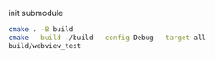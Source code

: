 init submodule

``` bash
cmake . -B build
cmake --build ./build --config Debug --target all
build/webview_test
```